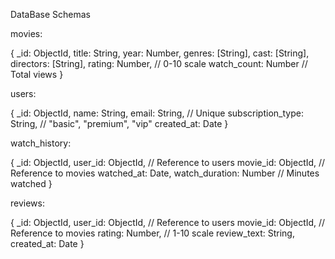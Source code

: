 DataBase Schemas

movies:

{
  _id: ObjectId,
  title: String,
  year: Number,
  genres: [String],
  cast: [String],
  directors: [String],
  rating: Number,        // 0-10 scale
  watch_count: Number    // Total views
}

users:

{
  _id: ObjectId,
  name: String,
  email: String,         // Unique
  subscription_type: String,  // "basic", "premium", "vip"
  created_at: Date
}

watch_history:

{
  _id: ObjectId,
  user_id: ObjectId,     // Reference to users
  movie_id: ObjectId,    // Reference to movies
  watched_at: Date,
  watch_duration: Number  // Minutes watched
}

reviews:

{
  _id: ObjectId,
  user_id: ObjectId,     // Reference to users
  movie_id: ObjectId,    // Reference to movies
  rating: Number,        // 1-10 scale
  review_text: String,
  created_at: Date
}
